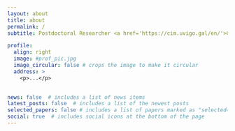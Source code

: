```yaml
---
layout: about
title: about
permalink: /
subtitle: Postdoctoral Researcher <a href='https://cim.uvigo.gal/en/'>Centro de Investigacións Mariñas (CIM-UVIGO)</a> 

profile:
  align: right
  image: #prof_pic.jpg
  image_circular: false # crops the image to make it circular
  address: >
    <p>...</p>
    

news: false  # includes a list of news items
latest_posts: false  # includes a list of the newest posts
selected_papers: false # includes a list of papers marked as "selected={true}"
social: true  # includes social icons at the bottom of the page
---
```

